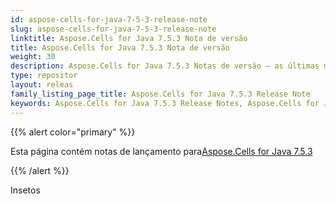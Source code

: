 ```yaml
---
id: aspose-cells-for-java-7-5-3-release-note
slug: aspose-cells-for-java-7-5-3-release-note
linktitle: Aspose.Cells for Java 7.5.3 Nota de versão
title: Aspose.Cells for Java 7.5.3 Nota de versão
weight: 30
description: Aspose.Cells for Java 7.5.3 Notas de versão – as últimas melhorias, novos recursos e correções
type: repositor
layout: releas
family_listing_page_title: Aspose.Cells for Java 7.5.3 Release Note
keywords: Aspose.Cells for Java 7.5.3 Release Notes, Aspose.Cells for Java 7.5.3 updates and fixe
---
```

{{% alert color="primary" %}} 

 Esta página contém notas de lançamento para[Aspose.Cells for Java 7.5.3](https://releases.aspose.com/cells/java/new-releases/aspose.cells-for-java-7.5.3/)

{{% /alert %}} 

Insetos
